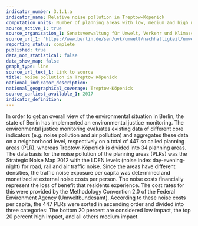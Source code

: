 ```yaml
---
indicator_number: 3.1.1.a
indicator_name: Relative noise pollution in Treptow-Köpenick
computation_units: Number of planning areas with low, medium and high noise pollution (measured in noise costs per capita)
source_active_1: true
source_organisation_1: Senatsverwaltung für Umwelt, Verkehr und Klimaschutz
source_url_1: 'https://www.berlin.de/sen/uvk/umwelt/nachhaltigkeit/umweltgerechtigkeit/'
reporting_status: complete
published: true
data_non_statistical: false
data_show_map: false
graph_type: line
source_url_text_1: Link to source
title: Noise pollution in Treptow Köpenick
national_indicator_description: 
national_geographical_coverage: Treptow-Köpenick
source_earliest_available_1: 2017
indicator_definition:
---
```

In order to get an overall view of the environmental situation in Berlin, the state of Berlin has implemented an environmental justice monitoring. 
The environmental justice monitoring evaluates existing data of different core indicators (e.g. noise pollution and air pollution) and aggregates these data on a neighborhood level, respectively on a total of 447 so called planning areas (PLR), whereas Treptow-Köpenick is divided into 34 planning areas.
The data basis for the noise pollution of the planning areas (PLRs) was the Strategic Noise Map 2012 with the LDEN levels (noise index day-evening-night) for road, rail and air traffic noise. Since the areas have different densities, the traffic noise exposure per capita was determined and monetized at external noise costs per person.
The noise costs financially represent the loss of benefit that residents experience. The cost rates for this were provided by the Methodology Convention 2.0 of the Federal Environment Agency (Umweltbundesamt). According to these noise costs per capita, the 447 PLRs were sorted in ascending order and divided into three categories: The bottom 20 percent are considered low impact, the top 20 percent high impact, and all others medium impact.

